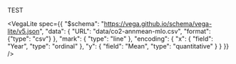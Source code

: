 TEST

<VegaLite
  spec={{
    "$schema": "https://vega.github.io/schema/vega-lite/v5.json",
    "data": {
      "URL": "data/co2-annmean-mlo.csv",
      "format": {"type": "csv"}
    },
    "mark": {
      "type": "line"
    },
    "encoding": {
      "x": {
        "field": "Year",
        "type": "ordinal"
      },
      "y": {
        "field": "Mean",
        "type": "quantitative"
      }
    }
  }}
/>
